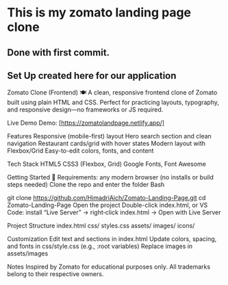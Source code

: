 # This is my zomato landing page clone 

## Done with first commit.

## Set Up created here for our application

Zomato Clone (Frontend) 🍽️
A clean, responsive frontend clone of Zomato built using plain HTML and CSS. Perfect for practicing layouts, typography, and responsive design—no frameworks or JS required.

Live Demo
Demo: [https://zomatolandpage.netlify.app/]

Features
Responsive (mobile-first) layout
Hero search section and clean navigation
Restaurant cards/grid with hover states
Modern layout with Flexbox/Grid
Easy-to-edit colors, fonts, and content

Tech Stack
HTML5
CSS3 (Flexbox, Grid)
Google Fonts, Font Awesome

Getting Started 🚀
Requirements: any modern browser (no installs or build steps needed)
Clone the repo and enter the folder
Bash

git clone https://github.com/HimadriAich/Zomato-Landing-Page.git
cd Zomato-Landing-Page
Open the project
Double-click index.html, or
VS Code: install “Live Server” → right‑click index.html → Open with Live Server

Project Structure
index.html
css/
styles.css
assets/
images/
icons/ 


Customization
Edit text and sections in index.html
Update colors, spacing, and fonts in css/style.css (e.g., :root variables)
Replace images in assets/images

Notes
Inspired by Zomato for educational purposes only. All trademarks belong to their respective owners.
